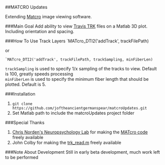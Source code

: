 ##MATCRO Updates

Extending [Matcro](http://www.mccauslandcenter.sc.edu/CRNL/tools/surface-rendering-with-matlab) image viewing software.  

###Main Goal
Add ability to view [Travis TRK](http://www.trackvis.org/) files on a Matlab 3D plot. Including orientation and spacing.  

###How To Use Track Layers
	`MATcro_DTI2('addTrack', trackFilePath)
	
or  
	
	`MATcro_DTI2('addTrack', trackFilePath, trackSampling, minFiberLen)

`trackSampling` is used to specify 1/x sampling of the tracks to view. Default is 100, greatly speeds processing  
`minFiberLen` is used to specify the minimum fiber length that should be plotted. Default is 5.

###Installation
1.  `git clone https://github.com/joftheancientgermanspear/matcroUpdates.git`
2.  Set Matlab path to include the matcroUpdates project folder

###Special Thanks
1. [Chris Norden's Neuropsychology Lab](http://www.mccauslandcenter.sc.edu/CRNL/tools/surface-rendering-with-matlab) for making the [MATcro code](http://www.mccauslandcenter.sc.edu/CRNL/sw/surface/MATcro.m.txt) freely available  
2. John Colby for making the [trk_read.m](https://github.com/johncolby/along-tract-stats/blob/master/trk_read.m) freely available

###Note About Development
Still in early beta development, much work left to be performed